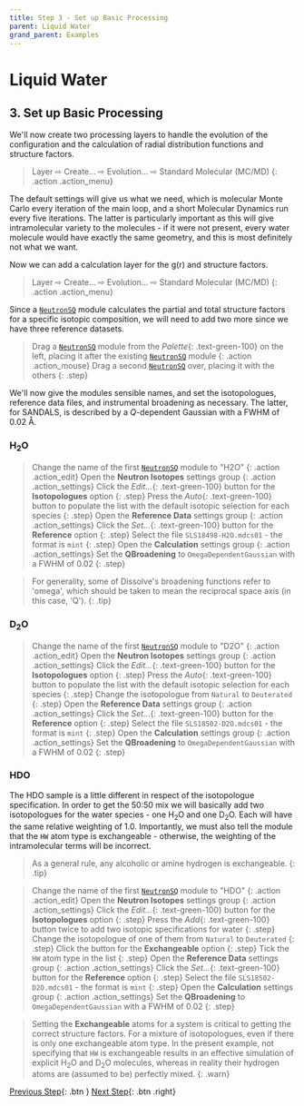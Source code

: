 ```yaml
---
title: Step 3 - Set up Basic Processing
parent: Liquid Water
grand_parent: Examples
---
```

# Liquid Water

## 3. Set up Basic Processing

We'll now create two processing layers to handle the evolution of the configuration and the calculation of radial distribution functions and structure factors.

> Layer &#8680; Create... &#8680; Evolution... &#8680; Standard Molecular (MC/MD)
{: .action .action_menu}

The default settings will give us what we need, which is molecular Monte Carlo every iteration of the main loop, and a short Molecular Dynamics run every five iterations. The latter is particularly important as this will give intramolecular variety to the molecules - if it were not present, every water molecule would have exactly the same geometry, and this is most definitely not what we want.

Now we can add a calculation layer for the g(r) and structure factors.

> Layer &#8680; Create... &#8680; Evolution... &#8680; Standard Molecular (MC/MD)
{: .action .action_menu}

Since a [`NeutronSQ`](/userguide/modules/neutronsq) module calculates the partial and total structure factors for a specific isotopic composition, we will need to add two more since we have three reference datasets.

> Drag a [`NeutronSQ`](/userguide/modules/neutronsq) module from the _Palette_{: .text-green-100} on the left, placing it after the existing [`NeutronSQ`](/userguide/modules/neutronsq) module
{: .action .action_mouse}
> Drag a second [`NeutronSQ`](/userguide/modules/neutronsq) over, placing it with the others
{: .step}

We'll now give the modules sensible names, and set the isotopologues, reference data files, and instrumental broadening as necessary. The latter, for SANDALS, is described by a _Q_-dependent Gaussian with a FWHM of 0.02 &#8491;.

### H<sub>2</sub>O

> Change the name of the first [`NeutronSQ`](/userguide/modules/neutronsq) module to "H2O"
{: .action .action_edit}
> Open the **Neutron Isotopes** settings group
{: .action .action_settings}
> Click the _Edit..._{: .text-green-100} button for the **Isotopologues** option
{: .step}
> Press the _Auto_{: .text-green-100} button to populate the list with the default isotopic selection for each species
{: .step}
> Open the **Reference Data** settings group
{: .action .action_settings}
> Click the _Set..._{: .text-green-100} button for the **Reference** option
{: .step}
> Select the file `SLS18498-H2O.mdcs01` - the format is `mint`
{: .step}
> Open the **Calculation** settings group
{: .action .action_settings}
> Set the **QBroadening** to `OmegaDependentGaussian` with a FWHM of 0.02
{: .step}

> For generality, some of Dissolve's broadening functions refer to 'omega', which should be taken to mean the reciprocal space axis (in this case, 'Q').
{: .tip}

### D<sub>2</sub>O
> Change the name of the first [`NeutronSQ`](/userguide/modules/neutronsq) module to "D2O"
{: .action .action_edit}
> Open the **Neutron Isotopes** settings group
{: .action .action_settings}
> Click the _Edit..._{: .text-green-100} button for the **Isotopologues** option
{: .step}
> Press the _Auto_{: .text-green-100} button to populate the list with the default isotopic selection for each species
{: .step}
> Change the isotopologue from `Natural` to `Deuterated`
{: .step}
> Open the **Reference Data** settings group
{: .action .action_settings}
> Click the _Set..._{: .text-green-100} button for the **Reference** option
{: .step}
> Select the file `SLS18502-D2O.mdcs01` - the format is `mint`
{: .step}
> Open the **Calculation** settings group
{: .action .action_settings}
> Set the **QBroadening** to `OmegaDependentGaussian` with a FWHM of 0.02
{: .step}

### HDO

The HDO sample is a little different in respect of the isotopologue specification. In order to get the 50:50 mix we will basically add two isotopologues for the water species - one H<sub>2</sub>O and one D<sub>2</sub>O. Each will have the same relative weighting of 1.0. Importantly, we must also tell the module that the `HW` atom type is exchangeable - otherwise, the weighting of the intramolecular terms will be incorrect.

> As a general rule, any alcoholic or amine hydrogen is exchangeable.
{: .tip}

> Change the name of the first [`NeutronSQ`](/userguide/modules/neutronsq) module to "HDO"
{: .action .action_edit}
> Open the **Neutron Isotopes** settings group
{: .action .action_settings}
> Click the _Edit..._{: .text-green-100} button for the **Isotopologues** option
{: .step}
> Press the _Add_{: .text-green-100} button twice to add two isotopic specifications for water
{: .step}
> Change the isotopologue of one of them from `Natural` to `Deuterated`
{: .step}
> Click the button for the **Exchangeable** option
{: .step}
> Tick the `HW` atom type in the list
{: .step}
> Open the **Reference Data** settings group
{: .action .action_settings}
> Click the _Set..._{: .text-green-100} button for the **Reference** option
{: .step}
> Select the file `SLS18502-D2O.mdcs01` - the format is `mint`
{: .step}
> Open the **Calculation** settings group
{: .action .action_settings}
> Set the **QBroadening** to `OmegaDependentGaussian` with a FWHM of 0.02
{: .step}

> Setting the **Exchangeable** atoms for a system is critical to getting the correct structure factors. For a mixture of isotopologues, even if there is only one exchangeable atom type. In the present example, not specifying that `HW` is exchangeable results in an effective simulation of explicit H<sub>2</sub>O and D<sub>2</sub>O molecules, whereas in reality their hydrogen atoms are (assumed to be) perfectly mixed.
{: .warn}

[Previous Step](step2.md){: .btn }   [Next Step](step4.md){: .btn .right}
